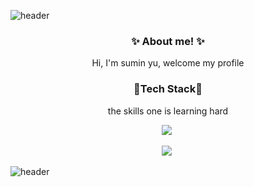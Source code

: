 ![header](https://capsule-render.vercel.app/api?type=soft&color=FFBCD3&height=40&section=header&fontSize=90)





<h3 align="center">✨ About me! ✨</h3>

<p align="center">Hi, I'm sumin yu, welcome my profile</p>



<h3 align="center">🤍Tech Stack🤍</h3>

<p align="center">the skills one is learning hard</p>
<p align="center"><img src="https://img.shields.io/badge/Python-3776AB?style=flat-square&logo=Python&logoColor=white"/></a>&nbsp</p>
<p align="center"><img src="https://img.shields.io/badge/MySQL-4479A1?style=flat-square&logo=Python&logoColor=white"/></a>&nbsp</p>  












![header](https://capsule-render.vercel.app/api?type=soft&color=FFBCD3&height=40&section=header&fontSize=90)
